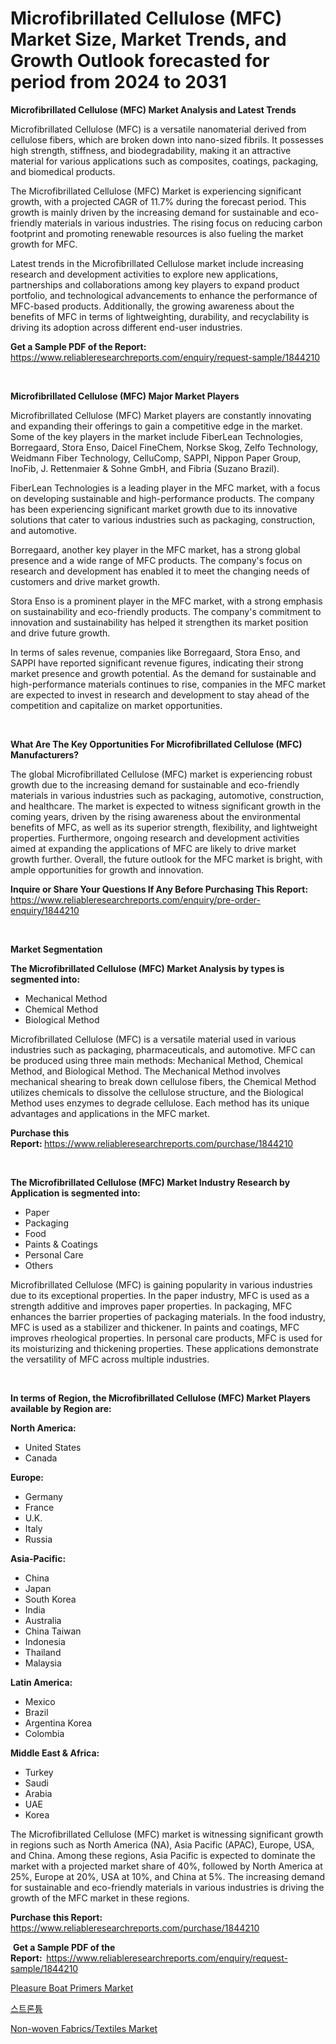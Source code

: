<p><h1>Microfibrillated Cellulose (MFC) Market Size, Market Trends, and Growth Outlook forecasted for period from 2024 to 2031</h1></p><p><strong>Microfibrillated Cellulose (MFC) Market Analysis and Latest Trends</strong></p>
<p><p>Microfibrillated Cellulose (MFC) is a versatile nanomaterial derived from cellulose fibers, which are broken down into nano-sized fibrils. It possesses high strength, stiffness, and biodegradability, making it an attractive material for various applications such as composites, coatings, packaging, and biomedical products.</p><p>The Microfibrillated Cellulose (MFC) Market is experiencing significant growth, with a projected CAGR of 11.7% during the forecast period. This growth is mainly driven by the increasing demand for sustainable and eco-friendly materials in various industries. The rising focus on reducing carbon footprint and promoting renewable resources is also fueling the market growth for MFC.</p><p>Latest trends in the Microfibrillated Cellulose market include increasing research and development activities to explore new applications, partnerships and collaborations among key players to expand product portfolio, and technological advancements to enhance the performance of MFC-based products. Additionally, the growing awareness about the benefits of MFC in terms of lightweighting, durability, and recyclability is driving its adoption across different end-user industries.</p></p>
<p><strong>Get a Sample PDF of the Report:&nbsp;</strong> <a href="https://www.reliableresearchreports.com/enquiry/request-sample/1844210">https://www.reliableresearchreports.com/enquiry/request-sample/1844210</a></p>
<p>&nbsp;</p>
<p><strong>Microfibrillated Cellulose (MFC) Major Market Players</strong></p>
<p><p>Microfibrillated Cellulose (MFC) Market players are constantly innovating and expanding their offerings to gain a competitive edge in the market. Some of the key players in the market include FiberLean Technologies, Borregaard, Stora Enso, Daicel FineChem, Norkse Skog, Zelfo Technology, Weidmann Fiber Technology, CelluComp, SAPPI, Nippon Paper Group, InoFib, J. Rettenmaier & Sohne GmbH, and Fibria (Suzano Brazil).</p><p>FiberLean Technologies is a leading player in the MFC market, with a focus on developing sustainable and high-performance products. The company has been experiencing significant market growth due to its innovative solutions that cater to various industries such as packaging, construction, and automotive.</p><p>Borregaard, another key player in the MFC market, has a strong global presence and a wide range of MFC products. The company's focus on research and development has enabled it to meet the changing needs of customers and drive market growth.</p><p>Stora Enso is a prominent player in the MFC market, with a strong emphasis on sustainability and eco-friendly products. The company's commitment to innovation and sustainability has helped it strengthen its market position and drive future growth.</p><p>In terms of sales revenue, companies like Borregaard, Stora Enso, and SAPPI have reported significant revenue figures, indicating their strong market presence and growth potential. As the demand for sustainable and high-performance materials continues to rise, companies in the MFC market are expected to invest in research and development to stay ahead of the competition and capitalize on market opportunities.</p></p>
<p>&nbsp;</p>
<p><strong>What Are The Key Opportunities For Microfibrillated Cellulose (MFC) Manufacturers?</strong></p>
<p><p>The global Microfibrillated Cellulose (MFC) market is experiencing robust growth due to the increasing demand for sustainable and eco-friendly materials in various industries such as packaging, automotive, construction, and healthcare. The market is expected to witness significant growth in the coming years, driven by the rising awareness about the environmental benefits of MFC, as well as its superior strength, flexibility, and lightweight properties. Furthermore, ongoing research and development activities aimed at expanding the applications of MFC are likely to drive market growth further. Overall, the future outlook for the MFC market is bright, with ample opportunities for growth and innovation.</p></p>
<p><strong>Inquire or Share Your Questions If Any Before Purchasing This Report:</strong> <a href="https://www.reliableresearchreports.com/enquiry/pre-order-enquiry/1844210">https://www.reliableresearchreports.com/enquiry/pre-order-enquiry/1844210</a></p>
<p>&nbsp;</p>
<p><strong>Market Segmentation</strong></p>
<p><strong>The Microfibrillated Cellulose (MFC) Market Analysis by types is segmented into:</strong></p>
<p><ul><li>Mechanical Method</li><li>Chemical Method</li><li>Biological Method</li></ul></p>
<p><p>Microfibrillated Cellulose (MFC) is a versatile material used in various industries such as packaging, pharmaceuticals, and automotive. MFC can be produced using three main methods: Mechanical Method, Chemical Method, and Biological Method. The Mechanical Method involves mechanical shearing to break down cellulose fibers, the Chemical Method utilizes chemicals to dissolve the cellulose structure, and the Biological Method uses enzymes to degrade cellulose. Each method has its unique advantages and applications in the MFC market.</p></p>
<p><strong>Purchase this Report:&nbsp;</strong><a href="https://www.reliableresearchreports.com/purchase/1844210">https://www.reliableresearchreports.com/purchase/1844210</a></p>
<p>&nbsp;</p>
<p><strong>The Microfibrillated Cellulose (MFC) Market Industry Research by Application is segmented into:</strong></p>
<p><ul><li>Paper</li><li>Packaging</li><li>Food</li><li>Paints & Coatings</li><li>Personal Care</li><li>Others</li></ul></p>
<p><p>Microfibrillated Cellulose (MFC) is gaining popularity in various industries due to its exceptional properties. In the paper industry, MFC is used as a strength additive and improves paper properties. In packaging, MFC enhances the barrier properties of packaging materials. In the food industry, MFC is used as a stabilizer and thickener. In paints and coatings, MFC improves rheological properties. In personal care products, MFC is used for its moisturizing and thickening properties. These applications demonstrate the versatility of MFC across multiple industries.</p></p>
<p>&nbsp;</p>
<p><strong>In terms of Region, the Microfibrillated Cellulose (MFC) Market Players available by Region are:</strong></p>
<p>
    <p> <strong> North America: </strong>
        <ul>
            <li>United States</li>
            <li>Canada</li>
        </ul>
        </p> 
    <p> <strong> Europe: </strong>
        <ul>
            <li>Germany</li>
            <li>France</li>
            <li>U.K.</li>
            <li>Italy</li>
            <li>Russia</li>
        </ul>
        </p> 
    <p> <strong> Asia-Pacific: </strong>
        <ul>
            <li>China</li>
            <li>Japan</li>
            <li>South Korea</li>
            <li>India</li>
            <li>Australia</li>
            <li>China Taiwan</li>
            <li>Indonesia</li>
            <li>Thailand</li>
            <li>Malaysia</li>
        </ul>
        </p> 
    <p> <strong> Latin America: </strong>
        <ul>
            <li>Mexico</li>
            <li>Brazil</li>
            <li>Argentina Korea</li>
            <li>Colombia</li>
        </ul>
        </p> 
    <p> <strong> Middle East & Africa: </strong>
        <ul>
            <li>Turkey</li>
            <li>Saudi</li>
            <li>Arabia</li>
            <li>UAE</li>
            <li>Korea</li>
        </ul>
    </p>
    </p>
<p><p>The Microfibrillated Cellulose (MFC) market is witnessing significant growth in regions such as North America (NA), Asia Pacific (APAC), Europe, USA, and China. Among these regions, Asia Pacific is expected to dominate the market with a projected market share of 40%, followed by North America at 25%, Europe at 20%, USA at 10%, and China at 5%. The increasing demand for sustainable and eco-friendly materials in various industries is driving the growth of the MFC market in these regions.</p></p>
<p><strong>Purchase this Report: </strong><a href="https://www.reliableresearchreports.com/purchase/1844210">https://www.reliableresearchreports.com/purchase/1844210</a></p>
<p>&nbsp;<strong>Get a Sample PDF of the Report:&nbsp;&nbsp;</strong><a href="https://www.reliableresearchreports.com/enquiry/request-sample/1844210">https://www.reliableresearchreports.com/enquiry/request-sample/1844210</a></p>
<p><strong></strong></p>
<p><p><a href="https://github.com/pgtimber/Market-Research-Report-List-1/blob/main/pleasure-boat-primers-market.md">Pleasure Boat Primers Market</a></p><p><a href="https://medium.com/@stanleylyittle554467/%EC%8A%A4%ED%8A%B8%EB%A1%A0%ED%8A%AC-%EC%8B%9C%EC%9E%A5-%EB%B3%B4%EA%B3%A0%EC%84%9C%EB%8A%94-%EC%9D%B4-%EC%8B%9C%EC%9E%A5%EC%9D%98-%EC%B5%9C%EC%8B%A0-%ED%8A%B8%EB%A0%8C%EB%93%9C%EC%99%80-%EC%84%B1%EC%9E%A5-%EA%B8%B0%ED%9A%8C%EB%A5%BC-%EB%B3%B4%EC%97%AC%EC%A4%8D%EB%8B%88%EB%8B%A4-043f47232a0e">스트론튬</a></p><p><a href="https://github.com/lataunyatinikmelvin59ilbd0dv/Market-Research-Report-List-1/blob/main/non-woven-fabricstextiles-market.md">Non-woven Fabrics/Textiles Market</a></p></p>